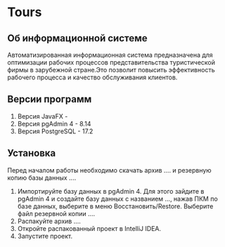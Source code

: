 # Tours
## Об информационной системе
Автоматизированная информационная система предназначена для оптимизации рабочих процессов представительства туристической фирмы в зарубежной стране.Это позволит повысить эффективность рабочего процесса и качество обслуживания клиентов.
## Версии программ
1. Версия JavaFX - 
2. Версия pgAdmin 4 - 8.14
3. Версия PostgreSQL - 17.2
## Установка
Перед началом работы необходимо скачать архив .... и резервную копию базы данных ....
1. Импортируйте базу данных в pgAdmin 4. Для этого зайдите в pgAdmin 4 и создайте базу данных с названием ..., нажав ПКМ по базе данных, выберите в меню Восстановить/Restore. Выберите файл резервной копии ....
2. Распакуйте архив ....
3. Откройте распакованный проект в IntelliJ IDEA.
4. Запустите проект.
